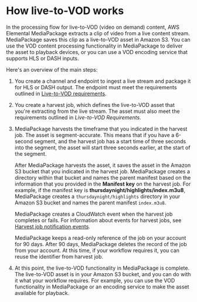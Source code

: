 # How live\-to\-VOD works<a name="ltov-how"></a>

In the processing flow for live\-to\-VOD \(video on demand\) content, AWS Elemental MediaPackage extracts a clip of video from a live content stream\. MediaPackage saves this clip as a live\-to\-VOD asset in Amazon S3\. You can use the VOD content processing functionality in MediaPackage to deliver the asset to playback devices, or you can use a VOD encoding service that supports HLS or DASH inputs\. 

Here's an overview of the main steps:

1. You create a channel and endpoint to ingest a live stream and package it for HLS or DASH output\. The endpoint must meet the requirements outlined in [Live\-to\-VOD requirements](ltov-reqmts.md)\.

1. You create a harvest job, which defines the live\-to\-VOD asset that you're extracting from the live stream\. The asset must also meet the requirements outlined in *Live\-to\-VOD Requirements*\.

1. MediaPackage harvests the timeframe that you indicated in the harvest job\. The asset is segment\-accurate\. This means that if you have a 6\-second segment, and the harvest job has a start time of three seconds into the segment, the asset will start three seconds earlier, at the start of the segment\.

   After MediaPackage harvests the asset, it saves the asset in the Amazon S3 bucket that you indicated in the harvest job\. MediaPackage creates a directory within that bucket and names the parent manifest based on the information that you provided in the **Manifest key** on the harvest job\. For example, if the manifest key is **thursdaynight/highlights/index\.m3u8**, MediaPackage creates a `thursdaynight/highlights` directory in your Amazon S3 bucket and names the parent manifest `index.m3u8`\.

   MediaPackage creates a CloudWatch event when the harvest job completes or fails\. For information about events for harvest jobs, see [Harvest job notification events](cloudwatch-events-example.md#hj-status-events)\.

   MediaPackage keeps a read\-only reference of the job on your account for 90 days\. After 90 days, MediaPackage deletes the record of the job from your account\. At this time, if your workflow requires it, you can reuse the identifier from harvest job\.

1. At this point, the live\-to\-VOD functionality in MediaPackage is complete\. The live\-to\-VOD asset is in your Amazon S3 bucket, and you can do with it what your workflow requires\. For example, you can use the VOD functionality in MediaPackage or an encoding service to make the asset available for playback\.
